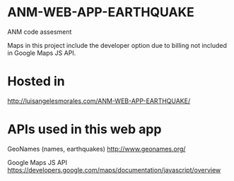# ANM-WEB-APP-EARTHQUAKE
 ANM code assesment

 Maps in this project include the developer option due to billing not included in Google Maps JS API.

# Hosted in 
http://luisangelesmorales.com/ANM-WEB-APP-EARTHQUAKE/

# APIs used in this web app
GeoNames (names, earthquakes)
http://www.geonames.org/

Google Maps JS API
https://developers.google.com/maps/documentation/javascript/overview

